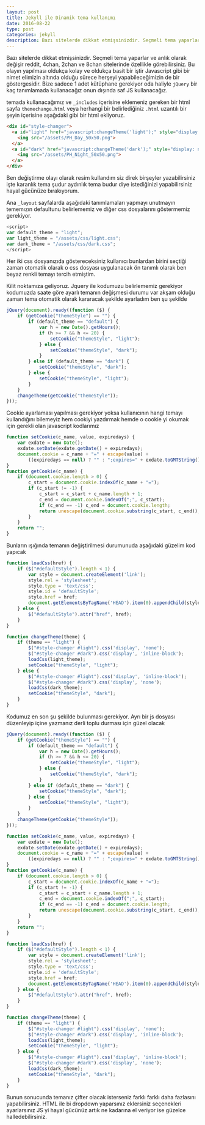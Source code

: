 ```yaml
---
layout: post
title: Jekyll ile Dinamik tema kullanımı
date: 2016-08-22
type: post
categories: jekyll
description: Bazı sitelerde dikkat etmişsinizdir. Seçmeli tema yaparlar ve anlık olarak değişir reddit, 4chan, 2chan ve 8chan sitelerinde özellikle görebilirsiniz. Bu olayın yapılması
---
```


Bazı sitelerde dikkat etmişsinizdir. Seçmeli tema yaparlar ve anlık olarak değişir reddit, 4chan, 2chan ve 8chan sitelerinde özellikle görebilirsiniz. Bu olayın yapılması oldukça kolay ve oldukça basit bir iştir Javascript gibi bir nimet elimizin altında olduğu sürece herşeyi yapabileceğimizin de bir göstergesidir. Bize sadece 1 adet kütüphane gerekiyor oda haliyle `jQuery` bir kaç tanımlamada kullanacağız onun dışında saf JS kullanacağız.

temada kullanacağımız ve `_includes` içerisine eklemeniz gereken bir html sayfa `themechange.html` veya herhangi bir belirlediğiniz `.html` uzantılı bir şeyin içerisine aşağıdaki gibi bir html ekliyoruz.

```html
<div id="style-changer">
  <a id="light" href="javascript:changeTheme('light');" style="display: inline-block;">
    <img src="/assets/PH_Day_50x50.png">
  </a>
  <a id="dark" href="javascript:changeTheme('dark');" style="display: none;">
    <img src="/assets/PH_Night_50x50.png">
  </a>
</div>
```

Ben değiştirme olayı olarak resim kullandım siz direk birşeyler yazabilirsiniz işte karanlık tema şudur aydınlık tema budur diye istediğinizi yapabilirsiniz hayal gücünüze bırakıyorum.

Ana `_layout` sayfalarda aşağıdaki tanımlamaları yapmayı unutmayın tememızın defaultunu belirlememiz ve diğer css dosyalarını göstermemiz gerekiyor.

```javascript
<script>
var default_theme = "light";
var light_theme = "/assets/css/light.css";
var dark_theme = "/assets/css/dark.css";
</script>
```

Her iki css dosyanızıda göstereceksiniz kullanıcı bunlardan birini seçtiği zaman otomatik olarak o css dosyası uygulanacak ön tanımlı olarak ben beyaz renkli temayı tercih etmiştim.

Kilit noktamıza geliyoruz. Jquery ile kodumuzu belirlememiz gerekiyor kodumuzda saate göre ayarlı temanın değişmesi durumu var akşam olduğu zaman tema otomatik olarak kararacak şekilde ayarladım ben şu şekilde

```javascript
jQuery(document).ready((function ($) {
    if (getCookie("themeStyle") == "") {
        if (default_theme == "default") {
            var h = new Date().getHours();
            if (h >= 7 && h <= 20) {
                setCookie("themeStyle", "light");
            } else {
                setCookie("themeStyle", "dark");
            }
        } else if (default_theme == "dark") {
            setCookie("themeStyle", "dark");
        } else {
            setCookie("themeStyle", "light");
        }
    }
    changeTheme(getCookie("themeStyle"));
}));
```

Cookie ayarlaması yapılması gerekiyor yoksa kullanıcının hangi temayı kullandığını bilemeyiz hem cookiyi yazdırmak hemde o cookie yi okumak için gerekli olan javascript kodlarımız

```javascript
function setCookie(c_name, value, expiredays) {
    var exdate = new Date();
    exdate.setDate(exdate.getDate() + expiredays);
    document.cookie = c_name + "=" + escape(value) +
        ((expiredays == null) ? "" : ";expires=" + exdate.toGMTString()) + ";path=/";
}
function getCookie(c_name) {
    if (document.cookie.length > 0) {
        c_start = document.cookie.indexOf(c_name + "=");
        if (c_start != -1) {
            c_start = c_start + c_name.length + 1;
            c_end = document.cookie.indexOf(";", c_start);
            if (c_end == -1) c_end = document.cookie.length;
            return unescape(document.cookie.substring(c_start, c_end));
        }
    }
    return "";
}
```

Bunların ışığında temanın değiştirilmesi durumunuda aşağıdaki güzelim kod yapıcak

```javascript
function loadCss(href) {
    if ($("#defaultStyle").length < 1) {
        var style = document.createElement('link');
        style.rel = 'stylesheet';
        style.type = 'text/css';
        style.id = 'defaultStyle';
        style.href = href;
        document.getElementsByTagName('HEAD').item(0).appendChild(style);
    } else {
        $("#defaultStyle").attr("href", href);
    }
}

function changeTheme(theme) {
    if (theme == "light") {
        $("#style-changer #light").css('display', 'none');
        $("#style-changer #dark").css('display', 'inline-block');
        loadCss(light_theme);
        setCookie("themeStyle", "light");
    } else {
        $("#style-changer #light").css('display', 'inline-block');
        $("#style-changer #dark").css('display', 'none');
        loadCss(dark_theme);
        setCookie("themeStyle", "dark");
    }
}
```

Kodumuz en son şu şekilde bulunması gerekiyor. Ayrı bir js dosyası düzenleyip içine yazmanız derli toplu durması için güzel olacak

```javascript
jQuery(document).ready((function ($) {
    if (getCookie("themeStyle") == "") {
        if (default_theme == "default") {
            var h = new Date().getHours();
            if (h >= 7 && h <= 20) {
                setCookie("themeStyle", "light");
            } else {
                setCookie("themeStyle", "dark");
            }
        } else if (default_theme == "dark") {
            setCookie("themeStyle", "dark");
        } else {
            setCookie("themeStyle", "light");
        }
    }
    changeTheme(getCookie("themeStyle"));
}));

function setCookie(c_name, value, expiredays) {
    var exdate = new Date();
    exdate.setDate(exdate.getDate() + expiredays);
    document.cookie = c_name + "=" + escape(value) +
        ((expiredays == null) ? "" : ";expires=" + exdate.toGMTString()) + ";path=/";
}
function getCookie(c_name) {
    if (document.cookie.length > 0) {
        c_start = document.cookie.indexOf(c_name + "=");
        if (c_start != -1) {
            c_start = c_start + c_name.length + 1;
            c_end = document.cookie.indexOf(";", c_start);
            if (c_end == -1) c_end = document.cookie.length;
            return unescape(document.cookie.substring(c_start, c_end));
        }
    }
    return "";
}

function loadCss(href) {
    if ($("#defaultStyle").length < 1) {
        var style = document.createElement('link');
        style.rel = 'stylesheet';
        style.type = 'text/css';
        style.id = 'defaultStyle';
        style.href = href;
        document.getElementsByTagName('HEAD').item(0).appendChild(style);
    } else {
        $("#defaultStyle").attr("href", href);
    }
}

function changeTheme(theme) {
    if (theme == "light") {
        $("#style-changer #light").css('display', 'none');
        $("#style-changer #dark").css('display', 'inline-block');
        loadCss(light_theme);
        setCookie("themeStyle", "light");
    } else {
        $("#style-changer #light").css('display', 'inline-block');
        $("#style-changer #dark").css('display', 'none');
        loadCss(dark_theme);
        setCookie("themeStyle", "dark");
    }
}
```

Bunun sonucunda temanız çifter olacak isterseniz farklı farklı daha fazlasını yapabilirsiniz. HTML ile bi dropdown yaparsınız eklersiniz seçenekleri ayarlarsınız JS yi hayal gücünüz artık ne kadarına el veriyor ise güzelce halledebilirsiniz.
